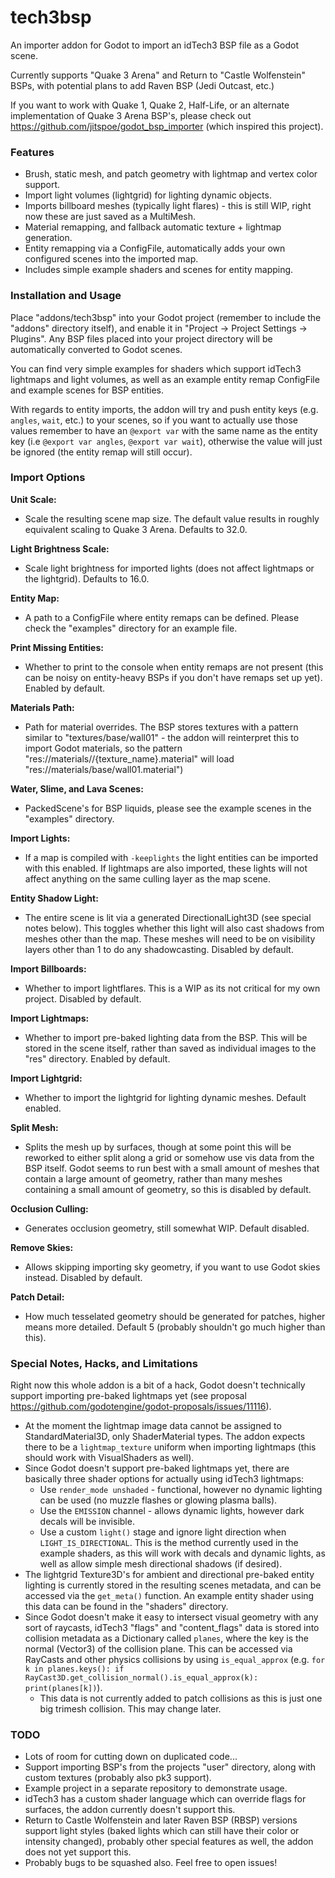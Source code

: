 # tech3bsp
An importer addon for Godot to import an idTech3 BSP file as a Godot scene.

Currently supports "Quake 3 Arena" and Return to "Castle Wolfenstein" BSPs, with potential plans to add Raven BSP (Jedi Outcast, etc.)

If you want to work with Quake 1, Quake 2, Half-Life, or an alternate implementation of Quake 3 Arena BSP's, please check out https://github.com/jitspoe/godot_bsp_importer (which inspired this project).


### Features
- Brush, static mesh, and patch geometry with lightmap and vertex color support.
- Import light volumes (lightgrid) for lighting dynamic objects.
- Imports billboard meshes (typically light flares) - this is still WIP, right now these are just saved as a MultiMesh.
- Material remapping, and fallback automatic texture + lightmap generation.
- Entity remapping via a ConfigFile, automatically adds your own configured scenes into the imported map.
- Includes simple example shaders and scenes for entity mapping.


### Installation and Usage
Place "addons/tech3bsp" into your Godot project (remember to include the "addons" directory itself), and enable it in "Project -> Project Settings -> Plugins". Any BSP files placed into your project directory will be automatically converted to Godot scenes.

You can find very simple examples for shaders which support idTech3 lightmaps and light volumes, as well as an example entity remap ConfigFile and example scenes for BSP entities.

With regards to entity imports, the addon will try and push entity keys (e.g. `angles`, `wait`, etc.) to your scenes, so if you want to actually use those values remember to have an `@export var` with the same name as the entity key (i.e `@export var angles`, `@export var wait`), otherwise the value will just be ignored (the entity remap will still occur).


### Import Options
**Unit Scale:**
- Scale the resulting scene map size. The default value results in roughly equivalent scaling to Quake 3 Arena. Defaults to 32.0.

**Light Brightness Scale:**
- Scale light brightness for imported lights (does not affect lightmaps or the lightgrid). Defaults to 16.0.

**Entity Map:**
- A path to a ConfigFile where entity remaps can be defined. Please check the "examples" directory for an example file.

**Print Missing Entities:**
- Whether to print to the console when entity remaps are not present (this can be noisy on entity-heavy BSPs if you don't have remaps set up yet). Enabled by default.

**Materials Path:**
- Path for material overrides. The BSP stores textures with a pattern similar to "textures/base/wall01" - the addon will reinterpret this to import Godot materials, so the pattern "res://materials//{texture_name}.material" will load "res://materials/base/wall01.material")

**Water, Slime, and Lava Scenes:**
- PackedScene's for BSP liquids, please see the example scenes in the "examples" directory.

**Import Lights:**
- If a map is compiled with `-keeplights` the light entities can be imported with this enabled. If lightmaps are also imported, these lights will not affect anything on the same culling layer as the map scene.

**Entity Shadow Light:**
- The entire scene is lit via a generated DirectionalLight3D (see special notes below). This toggles whether this light will also cast shadows from meshes other than the map. These meshes will need to be on visibility layers other than 1 to do any shadowcasting. Disabled by default.

**Import Billboards:**
- Whether to import lightflares. This is a WIP as its not critical for my own project. Disabled by default.

**Import Lightmaps:**
- Whether to import pre-baked lighting data from the BSP. This will be stored in the scene itself, rather than saved as individual images to the "res" directory. Enabled by default.

**Import Lightgrid:**
- Whether to import the lightgrid for lighting dynamic meshes. Default enabled.

**Split Mesh:**
- Splits the mesh up by surfaces, though at some point this will be reworked to either split along a grid or somehow use vis data from the BSP itself. Godot seems to run best with a small amount of meshes that contain a large amount of geometry, rather than many meshes containing a small amount of geometry, so this is disabled by default.

**Occlusion Culling:**
- Generates occlusion geometry, still somewhat WIP. Default disabled.

**Remove Skies:**
- Allows skipping importing sky geometry, if you want to use Godot skies instead. Disabled by default.

**Patch Detail:**
- How much tesselated geometry should be generated for patches, higher means more detailed. Default 5 (probably shouldn't go much higher than this).


### Special Notes, Hacks, and Limitations
Right now this whole addon is a bit of a hack, Godot doesn't technically support importing pre-baked lightmaps yet (see proposal https://github.com/godotengine/godot-proposals/issues/11116).
- At the moment the lightmap image data cannot be assigned to StandardMaterial3D, only ShaderMaterial types. The addon expects there to be a `lightmap_texture` uniform when importing lightmaps (this should work with VisualShaders as well).
- Since Godot doesn't support pre-baked lightmaps yet, there are basically three shader options for actually using idTech3 lightmaps: 
    - Use `render_mode unshaded` - functional, however no dynamic lighting can be used (no muzzle flashes or glowing plasma balls).
    - Use the `EMISSION` channel - allows dynamic lights, however dark decals will be invisible.
    - Use a custom `light()` stage and ignore light direction when `LIGHT_IS_DIRECTIONAL`. This is the method currently used in the example shaders, as this will work with decals and dynamic lights, as well as allow simple mesh directional shadows (if desired).
- The lightgrid Texture3D's for ambient and directional pre-baked entity lighting is currently stored in the resulting scenes metadata, and can be accessed via the `get_meta()` function. An example entity shader using this data can be found in the "shaders" directory.
- Since Godot doesn't make it easy to intersect visual geometry with any sort of raycasts, idTech3 "flags" and "content_flags" data is stored into collision metadata as a Dictionary called `planes`, where the key is the normal (Vector3) of the collision plane. This can be accessed via RayCasts and other physics collisions by using `is_equal_approx` (e.g. `for k in planes.keys(): if RayCast3D.get_collision_normal().is_equal_approx(k): print(planes[k])`).
    - This data is not currently added to patch collisions as this is just one big trimesh collision. This may change later.


### TODO
- Lots of room for cutting down on duplicated code...
- Support importing BSP's from the projects "user" directory, along with custom textures (probably also pk3 support).
- Example project in a separate repository to demonstrate usage.
- idTech3 has a custom shader language which can override flags for surfaces, the addon currently doesn't support this.
- Return to Castle Wolfenstein and later Raven BSP (RBSP) versions support light styles (baked lights which can still have their color or intensity changed), probably other special features as well, the addon does not yet support this.
- Probably bugs to be squashed also. Feel free to open issues!

